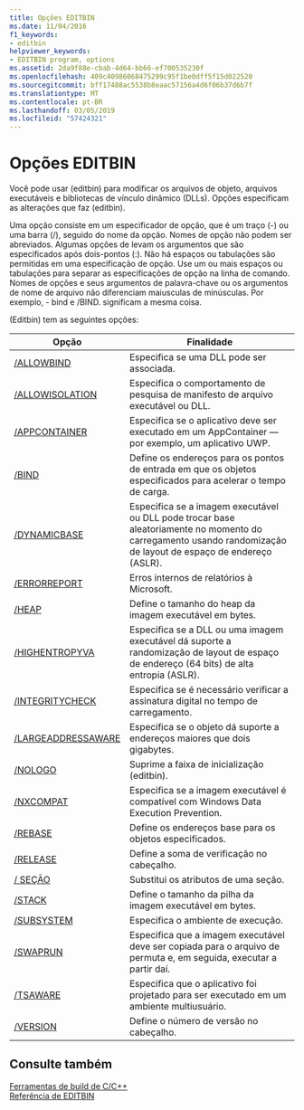 ```yaml
---
title: Opções EDITBIN
ms.date: 11/04/2016
f1_keywords:
- editbin
helpviewer_keywords:
- EDITBIN program, options
ms.assetid: 2da9f88e-cbab-4d64-bb66-ef700535230f
ms.openlocfilehash: 409c40986068475299c95f1be0dff5f15d022520
ms.sourcegitcommit: bff17488ac5538b8eaac57156a4d6f06b37d6b7f
ms.translationtype: MT
ms.contentlocale: pt-BR
ms.lasthandoff: 03/05/2019
ms.locfileid: "57424321"
---
```

# <a name="editbin-options"></a>Opções EDITBIN

Você pode usar (editbin) para modificar os arquivos de objeto, arquivos executáveis e bibliotecas de vínculo dinâmico (DLLs). Opções especificam as alterações que faz (editbin).

Uma opção consiste em um especificador de opção, que é um traço (-) ou uma barra (/), seguido do nome da opção. Nomes de opção não podem ser abreviados. Algumas opções de levam os argumentos que são especificados após dois-pontos (:). Não há espaços ou tabulações são permitidas em uma especificação de opção. Use um ou mais espaços ou tabulações para separar as especificações de opção na linha de comando. Nomes de opções e seus argumentos de palavra-chave ou os argumentos de nome de arquivo não diferenciam maiusculas de minúsculas. Por exemplo, - bind e /BIND. significam a mesma coisa.

(Editbin) tem as seguintes opções:

|Opção|Finalidade|
|------------|-------------|
|[/ALLOWBIND](../../build/reference/allowbind.md)|Especifica se uma DLL pode ser associada.|
|[/ALLOWISOLATION](../../build/reference/allowisolation.md)|Especifica o comportamento de pesquisa de manifesto de arquivo executável ou DLL.|
|[/APPCONTAINER](../../build/reference/appcontainer.md)|Especifica se o aplicativo deve ser executado em um AppContainer — por exemplo, um aplicativo UWP.|
|[/BIND](../../build/reference/bind.md)|Define os endereços para os pontos de entrada em que os objetos especificados para acelerar o tempo de carga.|
|[/DYNAMICBASE](../../build/reference/dynamicbase.md)|Especifica se a imagem executável ou DLL pode trocar base aleatoriamente no momento do carregamento usando randomização de layout de espaço de endereço (ASLR).|
|[/ERRORREPORT](../../build/reference/errorreport-editbin-exe.md)|Erros internos de relatórios à Microsoft.|
|[/HEAP](../../build/reference/heap.md)|Define o tamanho do heap da imagem executável em bytes.|
|[/HIGHENTROPYVA](../../build/reference/highentropyva.md)|Especifica se a DLL ou uma imagem executável dá suporte a randomização de layout de espaço de endereço (64 bits) de alta entropia (ASLR).|
|[/INTEGRITYCHECK](../../build/reference/integritycheck.md)|Especifica se é necessário verificar a assinatura digital no tempo de carregamento.|
|[/LARGEADDRESSAWARE](../../build/reference/largeaddressaware.md)|Especifica se o objeto dá suporte a endereços maiores que dois gigabytes.|
|[/NOLOGO](../../build/reference/nologo-editbin.md)|Suprime a faixa de inicialização (editbin).|
|[/NXCOMPAT](../../build/reference/nxcompat.md)|Especifica se a imagem executável é compatível com Windows Data Execution Prevention.|
|[/REBASE](../../build/reference/rebase.md)|Define os endereços base para os objetos especificados.|
|[/RELEASE](../../build/reference/release.md)|Define a soma de verificação no cabeçalho.|
|[/ SEÇÃO](../../build/reference/section-editbin.md)|Substitui os atributos de uma seção.|
|[/STACK](../../build/reference/stack.md)|Define o tamanho da pilha da imagem executável em bytes.|
|[/SUBSYSTEM](../../build/reference/subsystem.md)|Especifica o ambiente de execução.|
|[/SWAPRUN](../../build/reference/swaprun.md)|Especifica que a imagem executável deve ser copiada para o arquivo de permuta e, em seguida, executar a partir daí.|
|[/TSAWARE](../../build/reference/tsaware.md)|Especifica que o aplicativo foi projetado para ser executado em um ambiente multiusuário.|
|[/VERSION](../../build/reference/version.md)|Define o número de versão no cabeçalho.|

## <a name="see-also"></a>Consulte também

[Ferramentas de build de C/C++](../../build/reference/c-cpp-build-tools.md)<br/>
[Referência de EDITBIN](../../build/reference/editbin-reference.md)
